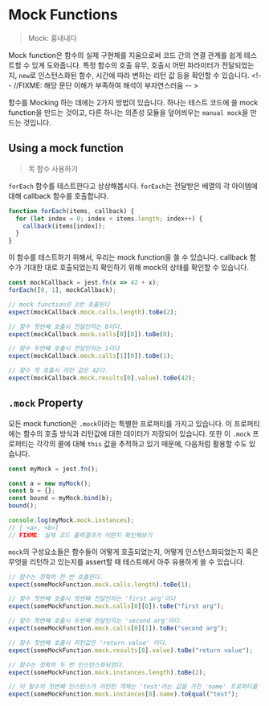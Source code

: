 # Mock Functions

> Mock: 흉내내다

Mock function은 함수의 실제 구현체를 지움으로써 코드 간의 연결 관계를 쉽게 테스트할 수 있게 도와줍니다. 특정 함수의 호출 유무, 호출시 어떤 파라미터가 전달되었는지, `new`로 인스턴스화된 함수, 시간에 따라 변하는 리턴 값 등을 확인할 수 있습니다. <!-- //FIXME: 해당 문단 이해가 부족하여 해석이 부자연스러움 -- >

함수를 Mocking 하는 데에는 2가지 방법이 있습니다. 하나는 테스트 코드에 쓸 mock function을 만드는 것이고, 다른 하나는 의존성 모듈을 덮어씌우는 `manual mock`을 만드는 것입니다.

## Using a mock function

> 목 함수 사용하기

`forEach` 함수를 테스트한다고 상상해봅시다. `forEach`는 전달받은 배열의 각 아이템에 대해 callback 함수를 호출합니다.

```js
function forEach(items, callback) {
  for (let index = 0; index < items.length; index++) {
    callback(items[index]);
  }
}
```

이 함수를 테스트하기 위해서, 우리는 mock function을 쓸 수 있습니다. callback 함수가 기대한 대로 호출되었는지 확인하기 위해 mock의 상태를 확인할 수 있습니다.

```js
const mockCallback = jest.fn(x => 42 + x);
forEach([0, 1], mockCallback);

// mock function은 2번 호출된다
expect(mockCallback.mock.calls.length).toBe(2);

// 함수 첫번째 호출시 전달인자는 0이다.
expect(mockCallback.mock.calls[0][0]).toBe(0);

// 함수 두번째 호출시 전달인자는 1이다
expect(mockCallback.mock.calls[1][0]).toBe(1);

// 함수 첫 호출시 리턴 값은 42다.
expect(mockCallback.mock.results[0].value).toBe(42);
```

## `.mock` Property

모든 mock function은 `.mock`이라는 특별한 프로퍼티를 가지고 있습니다. 이 프로퍼티에는 함수의 호출 방식과 리턴값에 대한 데이터가 저장되어 있습니다. 또한 이 `.mock` 프로퍼티는 각각의 콜에 대해 `this` 값을 추적하고 있기 때문에, 다음처럼 활용할 수도 있습니다.

```js
const myMock = jest.fn();

const a = new myMock();
const b = {};
const bound = myMock.bind(b);
bound();

console.log(myMock.mock.instances);
// [ <a>, <b>]
// FIXME: 실제 코드 출력결과가 어떤지 확인해보기
```

`mock`의 구성요소들은 함수들이 어떻게 호출되었는지, 어떻게 인스턴스화되었는지 혹은 무엇을 리턴하고 있는지를 assert할 때 테스트에서 아주 유용하게 쓸 수 있습니다.

```js
// 함수는 정확히 한 번 호출된다.
expect(someMockFunction.mock.calls.length).toBe(1);

// 함수 첫번째 호출시 첫번째 전달인자는 'first arg'이다
expect(someMockFunction.mock.calls[0][0]).toBe("first arg");

// 함수 첫번째 호출시 두번째 전달인자는 'second arg'이다.
expect(someMockFunction.mock.calls[0][1]).toBe("second arg");

// 함수 첫번째 호출시 리턴값은 'return value' 이다.
expect(someMockFunction.mock.results[0].value).toBe("return value");

// 함수는 정확히 두 번 인스턴스화되었다.
expect(someMockFunction.mock.instances.length).toBe(2);

// 이 함수의 첫번째 인스턴스가 리턴한 객체는 'test'라는 값을 가진 'name' 프로퍼티를 가지고 있다.
expect(someMockFunction.mock.instances[0].name).toEqual("test");
```
